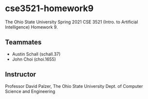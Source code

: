# cse3521-homework9

The Ohio State University Spring 2021 CSE 3521 (Intro. to Artificial Intelligence) Homework 9. 

## Teammates
* Austin Schall (schall.37)
* John Choi (choi.1655)

## Instructor

Professor David Palzer, The Ohio State University Dept. of Computer Science and Engineering
